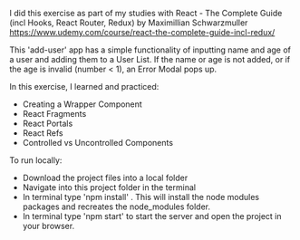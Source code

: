 
I did this exercise as part of my studies with React - The Complete Guide (incl Hooks, React Router, Redux) by Maximillian Schwarzmuller
https://www.udemy.com/course/react-the-complete-guide-incl-redux/

This 'add-user' app has a simple functionality of inputting name and age of a user and adding them to a User List. 
If the name or age is not added, or if the age is invalid (number < 1), an Error Modal pops up. 

In this exercise, I learned and practiced: 
 - Creating a Wrapper Component
 - React Fragments
 - React Portals
 - React Refs
 - Controlled vs Uncontrolled Components


To run locally: 
- Download the project files into a local folder 
- Navigate into this project folder in the terminal 
- In terminal type 'npm install' . This will install the node modules packages and recreates the node_modules folder. 
- In terminal type 'npm start' to start the server and open the project in your browser.
